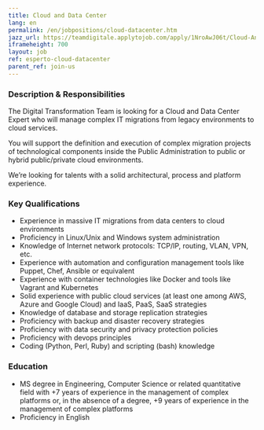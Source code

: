 ```yaml
---
title: Cloud and Data Center 
lang: en
permalink: /en/jobpositions/cloud-datacenter.htm
jazz_url: https://teamdigitale.applytojob.com/apply/1NroAwJ06t/Cloud-And-Data-Center
iframeheight: 700
layout: job
ref: esperto-cloud-datacenter
parent_ref: join-us
---
```


### Description & Responsibilities
The Digital Transformation Team is looking for a Cloud and Data Center Expert who will manage complex IT migrations from legacy environments to cloud services.

You will support the definition and execution of complex migration projects of technological components inside the Public Administration to public or hybrid public/private cloud environments.

We’re looking for talents with a solid architectural, process and platform experience. 



### Key Qualifications
- Experience in massive IT migrations from data centers to cloud environments
- Proficiency in Linux/Unix and Windows system administration
- Knowledge of Internet network protocols: TCP/IP, routing, VLAN, VPN, etc.
- Experience with automation and configuration management tools like Puppet, Chef, Ansible or equivalent
- Experience with container technologies like Docker and tools like Vagrant and Kubernetes
- Solid experience with public cloud services (at least one among AWS, Azure and Google Cloud)  and IaaS, PaaS, SaaS strategies
- Knowledge of database and storage replication strategies
- Proficiency with backup and disaster recovery strategies
- Proficiency with data security and privacy protection policies
- Proficiency with devops principles
- Coding (Python, Perl, Ruby) and scripting (bash) knowledge


### Education
- MS degree in Engineering, Computer Science or related quantitative field with +7 years of experience in the management of complex platforms or, in the absence of a degree, +9 years of experience in the management of complex platforms 
- Proficiency in English


